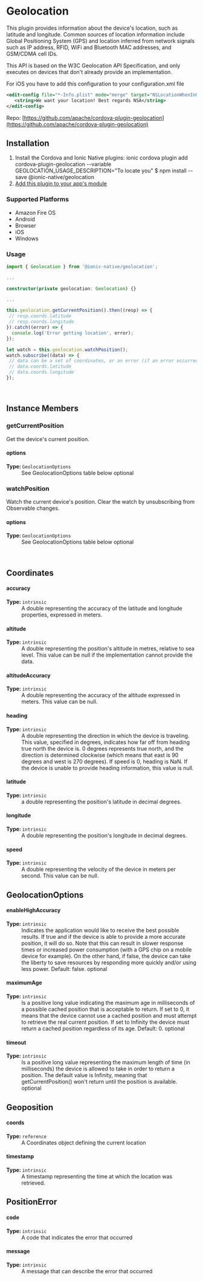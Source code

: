 # Geolocation 


This plugin provides information about the device's location, such as latitude and longitude. Common sources of location information include Global Positioning System (GPS) and location inferred from network signals such as IP address, RFID, WiFi and Bluetooth MAC addresses, and GSM/CDMA cell IDs.

 This API is based on the W3C Geolocation API Specification, and only executes on devices that don't already provide an implementation.

For iOS you have to add this configuration to your configuration.xml file
```xml
<edit-config file="*-Info.plist" mode="merge" target="NSLocationWhenInUseUsageDescription">
   <string>We want your location! Best regards NSA</string>
</edit-config>
```



Repo: [https://github.com/apache/cordova-plugin-geolocation](https://github.com/apache/cordova-plugin-geolocation)



## Installation 

<ol>
<li>Install the Cordova and Ionic Native plugins:
<code-block language="shell">ionic cordova plugin add cordova-plugin-geolocation --variable GEOLOCATION_USAGE_DESCRIPTION="To locate you"
$ npm install --save @ionic-native/geolocation
</code-block>
</li>
<li><a href="/docs/native/#Add_Plugins_to_Your_App_Module">Add this plugin to your app's module</a></li>
</ol>



### Supported Platforms

* Amazon Fire OS
* Android
* Browser
* iOS
* Windows




### Usage



```typescript
import { Geolocation } from '@ionic-native/geolocation';

...

constructor(private geolocation: Geolocation) {}

...

this.geolocation.getCurrentPosition().then((resp) => {
 // resp.coords.latitude
 // resp.coords.longitude
}).catch((error) => {
  console.log('Error getting location', error);
});

let watch = this.geolocation.watchPosition();
watch.subscribe((data) => {
 // data can be a set of coordinates, or an error (if an error occurred).
 // data.coords.latitude
 // data.coords.longitude
});
```



<p><br></p>

## Instance Members

### getCurrentPosition

Get the device's current position.

<dl>
<dt><h4>options</h4><strong>Type: </strong><code>GeolocationOptions</code></dt>
<dd>See GeolocationOptions table below <span class="tag">optional</span></dd>
</dl>

### watchPosition

Watch the current device's position.  Clear the watch by unsubscribing from
Observable changes.

<dl>
<dt><h4>options</h4><strong>Type: </strong><code>GeolocationOptions</code></dt>
<dd>See GeolocationOptions table below <span class="tag">optional</span></dd>
</dl>

<p><br></p>

## Coordinates

<dl>
<dt><h4>accuracy</h4><strong>Type: </strong><code>intrinsic</code></dt>
<dd>A double representing the accuracy of the latitude and longitude properties,
expressed in meters.</dd><dt><h4>altitude</h4><strong>Type: </strong><code>intrinsic</code></dt>
<dd>A double representing the position's altitude in metres, relative to sea
level. This value can be null if the implementation cannot provide the data.</dd><dt><h4>altitudeAccuracy</h4><strong>Type: </strong><code>intrinsic</code></dt>
<dd>A double representing the accuracy of the altitude expressed in meters.
This value can be null.</dd><dt><h4>heading</h4><strong>Type: </strong><code>intrinsic</code></dt>
<dd>A double representing the direction in which the device is traveling. This
value, specified in degrees, indicates how far off from heading true north
the device is. 0 degrees represents true north, and the direction is
determined clockwise (which means that east is 90 degrees and west is 270
degrees). If speed is 0, heading is NaN. If the device is unable to provide
heading information, this value is null.</dd><dt><h4>latitude</h4><strong>Type: </strong><code>intrinsic</code></dt>
<dd>a double representing the position's latitude in decimal degrees.</dd><dt><h4>longitude</h4><strong>Type: </strong><code>intrinsic</code></dt>
<dd>A double representing the position's longitude in decimal degrees.</dd><dt><h4>speed</h4><strong>Type: </strong><code>intrinsic</code></dt>
<dd>A double representing the velocity of the device in meters per second.
This value can be null.</dd>
</dl>

## GeolocationOptions

<dl>
<dt><h4>enableHighAccuracy</h4><strong>Type: </strong><code>intrinsic</code></dt>
<dd>Indicates the application would like to receive the best possible results.
If true and if the device is able to provide a more accurate position, it
will do so. Note that this can result in slower response times or increased
power consumption (with a GPS chip on a mobile device for example). On the
other hand, if false, the device can take the liberty to save resources by
responding more quickly and/or using less power. Default: false. <span class="tag">optional</span></dd><dt><h4>maximumAge</h4><strong>Type: </strong><code>intrinsic</code></dt>
<dd>Is a positive long value indicating the maximum age in milliseconds of a
possible cached position that is acceptable to return. If set to 0, it
means that the device cannot use a cached position and must attempt to
retrieve the real current position. If set to Infinity the device must
return a cached position regardless of its age. Default: 0. <span class="tag">optional</span></dd><dt><h4>timeout</h4><strong>Type: </strong><code>intrinsic</code></dt>
<dd>Is a positive long value representing the maximum length of time
(in milliseconds) the device is allowed to take in order to return a
position. The default value is Infinity, meaning that getCurrentPosition()
won't return until the position is available. <span class="tag">optional</span></dd>
</dl>

## Geoposition

<dl>
<dt><h4>coords</h4><strong>Type: </strong><code>reference</code></dt>
<dd>A Coordinates object defining the current location</dd><dt><h4>timestamp</h4><strong>Type: </strong><code>intrinsic</code></dt>
<dd>A timestamp representing the time at which the location was retrieved.</dd>
</dl>

## PositionError

<dl>
<dt><h4>code</h4><strong>Type: </strong><code>intrinsic</code></dt>
<dd>A code that indicates the error that occurred</dd><dt><h4>message</h4><strong>Type: </strong><code>intrinsic</code></dt>
<dd>A message that can describe the error that occurred</dd>
</dl>

